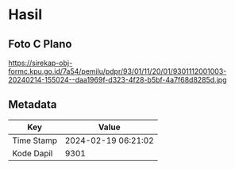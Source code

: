 # Hasil

## Foto C Plano

https://sirekap-obj-formc.kpu.go.id/7a54/pemilu/pdpr/93/01/11/20/01/9301112001003-20240214-155024--daa1969f-d323-4f28-b5bf-4a7f68d8285d.jpg


## Metadata

| Key        | Value               |
| ---------- | ------------------- |
| Time Stamp | 2024-02-19 06:21:02 |
| Kode Dapil | 9301                |



